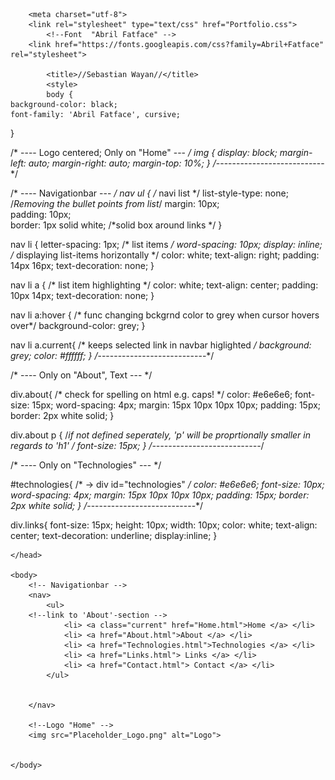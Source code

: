 <!DOCTYPE html>
<html>
	<head>
		
		<meta charset="utf-8">
		<link rel="stylesheet" type="text/css" href="Portfolio.css">
			<!--Font  "Abril Fatface" -->
		<link href="https://fonts.googleapis.com/css?family=Abril+Fatface" rel="stylesheet"> 

			<title>//Sebastian Wayan//</title>
			<style>
			body {
	background-color: black;
	font-family: 'Abril Fatface', cursive;
}

/* ---- Logo centered; Only on "Home" --- */
img {
  display: block;
  margin-left: auto;
  margin-right: auto;
  margin-top: 10%;
}
/*---------------------------*/

/* ---- Navigationbar --- */
nav ul { /* navi list */
	list-style-type: none; /*Removing the bullet points from list*/
	margin: 10px;	
	padding: 10px;	
	border: 1px solid white; /*solid box around links */
}


nav li {
	letter-spacing: 1px; /* list items */
	word-spacing: 10px;
	display: inline; /* displaying list-items horizontally */
    color: white;
    text-align: right;
    padding: 14px 16px;
    text-decoration: none;
}

nav li a { /* list item highlighting */
    color: white;
    text-align: center;
    padding: 10px 14px; 
    text-decoration: none;
}

nav li a:hover { /* func changing bckgrnd color to grey when cursor hovers over*/
	background-color: grey; 
}

nav li a.current{ /* keeps selected link in navbar higlighted */
	background: grey;
	color: #ffffff;
}
/*---------------------------*/

/* ---- Only on "About", Text --- */

div.about{ /* check for spelling on html e.g. caps! */
	color: #e6e6e6;
	font-size: 15px;
	word-spacing: 4px;
	margin: 15px 10px 10px 10px;
	padding: 15px;
	border: 2px white solid;
}

div.about p { /*if not defined seperately, 'p' will be proprtionally smaller in regards to 'h1' */
	font-size: 15px;
}
/*---------------------------*/

/* ---- Only on "Technologies" --- */

#technologies{ /* -> div id="technologies" */
	color: #e6e6e6;
	font-size: 10px;
	word-spacing: 4px;
	margin: 15px 10px 10px 10px;
	padding: 15px;
	border: 2px white solid;
}
/*---------------------------*/

div.links{
	font-size: 15px;
	height: 10px;
	width: 10px;
	color: white;
    text-align: center; 
    text-decoration: underline;
    display:inline;
}

</style>

	</head>
	
	<body>
		<!-- Navigationbar -->
		<nav>
			<ul>
		<!--link to 'About'-section -->	
				<li> <a class="current" href="Home.html">Home </a> </li>
				<li> <a href="About.html">About </a> </li>
				<li> <a href="Technologies.html">Technologies </a> </li>
				<li> <a href="Links.html"> Links </a> </li>
				<li> <a href="Contact.html"> Contact </a> </li>
			</ul>


		</nav>

		<!--Logo "Home" -->
		<img src="Placeholder_Logo.png" alt="Logo">


	</body>

</html>
